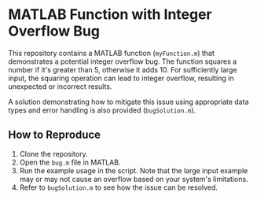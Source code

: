 # MATLAB Function with Integer Overflow Bug

This repository contains a MATLAB function (`myFunction.m`) that demonstrates a potential integer overflow bug.  The function squares a number if it's greater than 5, otherwise it adds 10. For sufficiently large input, the squaring operation can lead to integer overflow, resulting in unexpected or incorrect results.

A solution demonstrating how to mitigate this issue using appropriate data types and error handling is also provided (`bugSolution.m`).

## How to Reproduce
1. Clone the repository.
2. Open the `bug.m` file in MATLAB.
3. Run the example usage in the script. Note that the large input example may or may not cause an overflow based on your system's limitations.
4. Refer to `bugSolution.m` to see how the issue can be resolved.